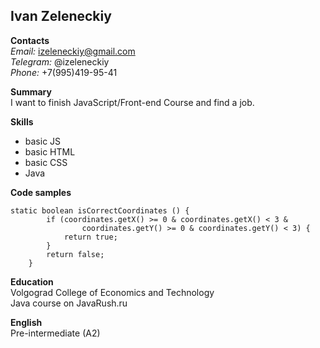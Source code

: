 ## Ivan Zeleneckiy

**Contacts**\
*Email:* izeleneckiy@gmail.com\
*Telegram:* @izeleneckiy\
*Phone:* +7(995)419-95-41

**Summary**\
I want to finish JavaScript/Front-end Course and find a job.

**Skills**
* basic JS
* basic HTML
* basic CSS
* Java

**Code samples**
```
static boolean isCorrectCoordinates () {
        if (coordinates.getX() >= 0 & coordinates.getX() < 3 &
                coordinates.getY() >= 0 & coordinates.getY() < 3) {
            return true;
        }
        return false;
    }
```

**Education**\
Volgograd College of Economics and Technology\
Java course on JavaRush.ru

**English**\
Pre-intermediate (A2)
